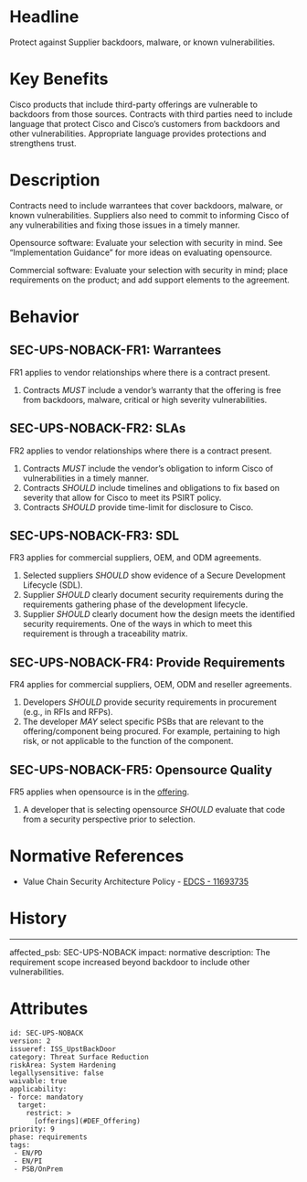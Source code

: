 # Headline

Protect against Supplier backdoors, malware, or known vulnerabilities.

# Key Benefits

Cisco products that include third-party offerings are vulnerable to backdoors from those sources. Contracts with third parties need to include language that protect Cisco and Cisco’s customers from backdoors and other vulnerabilities. Appropriate language provides protections and strengthens trust.

# Description

Contracts need to include warrantees that cover backdoors, malware, or known vulnerabilities.  Suppliers also need to commit to informing Cisco of any vulnerabilities and fixing those issues in a timely manner.

Opensource software: Evaluate your selection with security in mind.  See “Implementation Guidance” for more ideas on evaluating opensource.

Commercial software:  Evaluate your selection with security in mind; place requirements on the product; and add support elements to the agreement.

# Behavior

## SEC-UPS-NOBACK-FR1: Warrantees

FR1 applies to vendor relationships where there is a contract present.

1. Contracts _MUST_ include a vendor’s warranty that the offering is free from backdoors, malware, critical or high severity vulnerabilities.

## SEC-UPS-NOBACK-FR2: SLAs

FR2 applies to vendor relationships where there is a contract present.

1. Contracts _MUST_ include the vendor’s obligation to inform Cisco of vulnerabilities in a timely manner.
1. Contracts _SHOULD_ include timelines and obligations to fix based on severity that allow for Cisco to meet its PSIRT policy.
1. Contracts _SHOULD_ provide time-limit for disclosure to Cisco.

## SEC-UPS-NOBACK-FR3: SDL

FR3 applies for commercial suppliers, OEM, and ODM agreements.

1. Selected suppliers _SHOULD_ show evidence of a Secure Development Lifecycle (SDL).
1. Supplier _SHOULD_ clearly document security requirements during the requirements gathering phase of the development lifecycle.
1. Supplier _SHOULD_ clearly document how the design meets the identified security requirements. One of the ways in which to meet this requirement is through a traceability matrix.

## SEC-UPS-NOBACK-FR4: Provide Requirements

FR4 applies for commercial suppliers, OEM, ODM and reseller agreements.

1. Developers _SHOULD_ provide security requirements in procurement (e.g., in RFIs and RFPs).
1. The developer _MAY_ select specific PSBs that are relevant to the offering/component being procured.  For example, pertaining to high risk, or not applicable to the function of the component.

## SEC-UPS-NOBACK-FR5: Opensource Quality

FR5 applies when opensource is in the [offering](#DEF_Offering).

1. A developer that is selecting opensource _SHOULD_ evaluate that code from a security perspective prior to selection.

# Normative References

* Value Chain Security Architecture Policy - [EDCS - 11693735](https://docs.cisco.com/share/page/dp/ws/faceted-search#searchTerm=11693735&scope=repo&sortField=Relevance)

# History

---
affected_psb: SEC-UPS-NOBACK
impact: normative
description: The requirement scope increased beyond backdoor to include other vulnerabilities.

# Attributes

    id: SEC-UPS-NOBACK
    version: 2
    issueref: ISS_UpstBackDoor
    category: Threat Surface Reduction
    riskArea: System Hardening
    legallysensitive: false
    waivable: true
    applicability:
    - force: mandatory
      target:
        restrict: >
          [offerings](#DEF_Offering)
    priority: 9
    phase: requirements
    tags:
     - EN/PD
     - EN/PI
     - PSB/OnPrem
